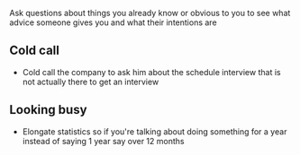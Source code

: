 Ask questions about things you already know or obvious to you to see what advice someone gives you and what their intentions are


## Cold call
- Cold call the company to ask him about the schedule interview that is not actually there to get an interview

## Looking busy
- Elongate statistics so if you're talking about doing something for a year instead of saying 1 year say over 12 months
